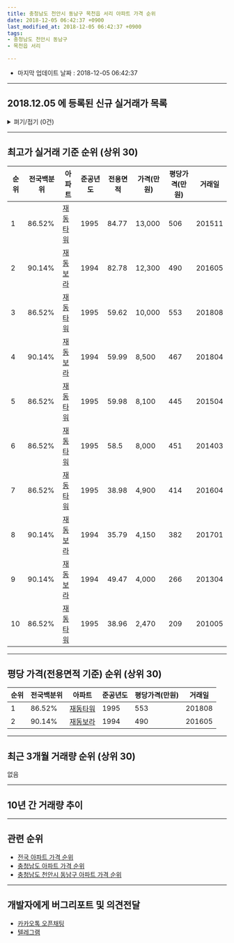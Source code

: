 ```yaml
---
title: 충청남도 천안시 동남구 목천읍 서리 아파트 가격 순위
date: 2018-12-05 06:42:37 +0900
last_modified_at: 2018-12-05 06:42:37 +0900
tags:
- 충청남도 천안시 동남구
- 목천읍 서리

---
```


* 마지막 업데이트 날짜 : 2018-12-05 06:42:37

---

## 2018.12.05 에 등록된 신규 실거래가 목록

<details>
<summary>펴기/접기 (0건)</summary>
<div markdown="1">

|아파트|전국백분위|준공년도|전용면적|가격(만원)|평당가격(만원)|거래일|
|---|---|---|---|---|---|---|
|없음|||||||


</div>
</details>

---

## 최고가 실거래 기준 순위 (상위 30)


|순위|전국백분위|아파트|준공년도|전용면적|가격(만원)|평당가격(만원)|거래일|
|---|---|---|---|---|---|---|---|
|1|86.52%|[재동타워](https://search.naver.com/search.naver?query=%EC%B6%A9%EC%B2%AD%EB%82%A8%EB%8F%84+%EC%B2%9C%EC%95%88%EC%8B%9C+%EB%8F%99%EB%82%A8%EA%B5%AC+%EB%AA%A9%EC%B2%9C%EC%9D%8D+%EC%84%9C%EB%A6%AC+%EC%9E%AC%EB%8F%99%ED%83%80%EC%9B%8C)|1995|84.77|13,000|506|201511|
|2|90.14%|[재동보라](https://search.naver.com/search.naver?query=%EC%B6%A9%EC%B2%AD%EB%82%A8%EB%8F%84+%EC%B2%9C%EC%95%88%EC%8B%9C+%EB%8F%99%EB%82%A8%EA%B5%AC+%EB%AA%A9%EC%B2%9C%EC%9D%8D+%EC%84%9C%EB%A6%AC+%EC%9E%AC%EB%8F%99%EB%B3%B4%EB%9D%BC)|1994|82.78|12,300|490|201605|
|3|86.52%|[재동타워](https://search.naver.com/search.naver?query=%EC%B6%A9%EC%B2%AD%EB%82%A8%EB%8F%84+%EC%B2%9C%EC%95%88%EC%8B%9C+%EB%8F%99%EB%82%A8%EA%B5%AC+%EB%AA%A9%EC%B2%9C%EC%9D%8D+%EC%84%9C%EB%A6%AC+%EC%9E%AC%EB%8F%99%ED%83%80%EC%9B%8C)|1995|59.62|10,000|553|201808|
|4|90.14%|[재동보라](https://search.naver.com/search.naver?query=%EC%B6%A9%EC%B2%AD%EB%82%A8%EB%8F%84+%EC%B2%9C%EC%95%88%EC%8B%9C+%EB%8F%99%EB%82%A8%EA%B5%AC+%EB%AA%A9%EC%B2%9C%EC%9D%8D+%EC%84%9C%EB%A6%AC+%EC%9E%AC%EB%8F%99%EB%B3%B4%EB%9D%BC)|1994|59.99|8,500|467|201804|
|5|86.52%|[재동타워](https://search.naver.com/search.naver?query=%EC%B6%A9%EC%B2%AD%EB%82%A8%EB%8F%84+%EC%B2%9C%EC%95%88%EC%8B%9C+%EB%8F%99%EB%82%A8%EA%B5%AC+%EB%AA%A9%EC%B2%9C%EC%9D%8D+%EC%84%9C%EB%A6%AC+%EC%9E%AC%EB%8F%99%ED%83%80%EC%9B%8C)|1995|59.98|8,100|445|201504|
|6|86.52%|[재동타워](https://search.naver.com/search.naver?query=%EC%B6%A9%EC%B2%AD%EB%82%A8%EB%8F%84+%EC%B2%9C%EC%95%88%EC%8B%9C+%EB%8F%99%EB%82%A8%EA%B5%AC+%EB%AA%A9%EC%B2%9C%EC%9D%8D+%EC%84%9C%EB%A6%AC+%EC%9E%AC%EB%8F%99%ED%83%80%EC%9B%8C)|1995|58.5|8,000|451|201403|
|7|86.52%|[재동타워](https://search.naver.com/search.naver?query=%EC%B6%A9%EC%B2%AD%EB%82%A8%EB%8F%84+%EC%B2%9C%EC%95%88%EC%8B%9C+%EB%8F%99%EB%82%A8%EA%B5%AC+%EB%AA%A9%EC%B2%9C%EC%9D%8D+%EC%84%9C%EB%A6%AC+%EC%9E%AC%EB%8F%99%ED%83%80%EC%9B%8C)|1995|38.98|4,900|414|201604|
|8|90.14%|[재동보라](https://search.naver.com/search.naver?query=%EC%B6%A9%EC%B2%AD%EB%82%A8%EB%8F%84+%EC%B2%9C%EC%95%88%EC%8B%9C+%EB%8F%99%EB%82%A8%EA%B5%AC+%EB%AA%A9%EC%B2%9C%EC%9D%8D+%EC%84%9C%EB%A6%AC+%EC%9E%AC%EB%8F%99%EB%B3%B4%EB%9D%BC)|1994|35.79|4,150|382|201701|
|9|90.14%|[재동보라](https://search.naver.com/search.naver?query=%EC%B6%A9%EC%B2%AD%EB%82%A8%EB%8F%84+%EC%B2%9C%EC%95%88%EC%8B%9C+%EB%8F%99%EB%82%A8%EA%B5%AC+%EB%AA%A9%EC%B2%9C%EC%9D%8D+%EC%84%9C%EB%A6%AC+%EC%9E%AC%EB%8F%99%EB%B3%B4%EB%9D%BC)|1994|49.47|4,000|266|201304|
|10|86.52%|[재동타워](https://search.naver.com/search.naver?query=%EC%B6%A9%EC%B2%AD%EB%82%A8%EB%8F%84+%EC%B2%9C%EC%95%88%EC%8B%9C+%EB%8F%99%EB%82%A8%EA%B5%AC+%EB%AA%A9%EC%B2%9C%EC%9D%8D+%EC%84%9C%EB%A6%AC+%EC%9E%AC%EB%8F%99%ED%83%80%EC%9B%8C)|1995|38.96|2,470|209|201005|


---

## 평당 가격(전용면적 기준) 순위 (상위 30)


|순위|전국백분위|아파트|준공년도|평당가격(만원)|거래일|
|---|---|---|---|---|---|
|1|86.52%|[재동타워](https://search.naver.com/search.naver?query=%EC%B6%A9%EC%B2%AD%EB%82%A8%EB%8F%84+%EC%B2%9C%EC%95%88%EC%8B%9C+%EB%8F%99%EB%82%A8%EA%B5%AC+%EB%AA%A9%EC%B2%9C%EC%9D%8D+%EC%84%9C%EB%A6%AC+%EC%9E%AC%EB%8F%99%ED%83%80%EC%9B%8C)|1995|553|201808|
|2|90.14%|[재동보라](https://search.naver.com/search.naver?query=%EC%B6%A9%EC%B2%AD%EB%82%A8%EB%8F%84+%EC%B2%9C%EC%95%88%EC%8B%9C+%EB%8F%99%EB%82%A8%EA%B5%AC+%EB%AA%A9%EC%B2%9C%EC%9D%8D+%EC%84%9C%EB%A6%AC+%EC%9E%AC%EB%8F%99%EB%B3%B4%EB%9D%BC)|1994|490|201605|


---

## 최근 3개월 거래량 순위 (상위 30)

없음

---

## 10년 간 거래량 추이


<div style="width:100%;">
    <canvas id="deal_progress" height="250"></canvas>
</div>

<script>
new Chart(document.getElementById("deal_progress"), {
    type: 'line',
    data: {
        labels: ['200812','200901','200902','200903','200904','200905','200906','200907','200908','200909','200910','200911','200912','201001','201002','201003','201004','201005','201006','201007','201008','201009','201010','201011','201012','201101','201102','201103','201104','201105','201106','201107','201108','201109','201110','201111','201112','201201','201202','201203','201204','201205','201206','201207','201208','201209','201210','201211','201212','201301','201302','201303','201304','201305','201306','201307','201308','201309','201310','201311','201312','201401','201402','201403','201404','201405','201406','201407','201408','201409','201410','201411','201412','201501','201502','201503','201504','201505','201506','201507','201508','201509','201510','201511','201512','201601','201602','201603','201604','201605','201606','201607','201608','201609','201610','201611','201612','201701','201702','201703','201704','201705','201706','201707','201708','201709','201710','201711','201712','201801','201802','201803','201804','201805','201806','201807','201808','201809','201810','201811','201812'],
        datasets: [{
            label: '실거래 수',
            pointRadius: 1,
            data: [1, 0, 3, 0, 1, 2, 1, 2, 0, 2, 2, 0, 0, 2, 1, 0, 3, 3, 0, 2, 2, 5, 0, 2, 0, 3, 3, 2, 1, 1, 4, 0, 3, 6, 2, 0, 1, 2, 3, 3, 0, 2, 1, 2, 1, 2, 2, 2, 1, 0, 1, 0, 6, 6, 1, 1, 0, 4, 1, 2, 2, 0, 3, 1, 2, 2, 0, 4, 3, 1, 2, 1, 3, 3, 0, 1, 2, 2, 4, 1, 0, 1, 0, 1, 3, 1, 1, 1, 1, 2, 0, 0, 1, 0, 0, 0, 6, 2, 0, 1, 0, 1, 0, 0, 0, 1, 1, 0, 0, 0, 0, 1, 2, 1, 1, 0, 1, 1, 0, 0, 0],
            borderColor: "rgba(255, 201, 14, 1)",
            backgroundColor: "rgba(255, 201, 14, 0.5)",
            fill: true,
        }]
    },
    options: {
        responsive: true,
        title: {
            display: true,
            text: '10년간 거래량 추이'
        },
        tooltips: {
            mode: 'index',
            intersect: false,
        },
        hover: {
            mode: 'nearest',
            intersect: true
        },
        scales: {
            xAxes: [{
                display: true,
                scaleLabel: {
                    display: true,
                    labelString: '년/월'
                }
            }],
            yAxes: [{
                display: true,
                ticks: {
                    suggestedMin: 0,
                },
                scaleLabel: {
                    display: true,
                    labelString: '실거래 수'
                }
            }]
        }
    }
});

</script>


---

## 관련 순위

- [전국 아파트 가격 순위](https://inasie.github.io/apt-ranking/전국)
- [충청남도 아파트 가격 순위](https://inasie.github.io/apt-ranking/충청남도)
- [충청남도 천안시 동남구 아파트 가격 순위](https://inasie.github.io/apt-ranking/충청남도-천안시-동남구)


---

## 개발자에게 버그리포트 및 의견전달

- [카카오톡 오픈채팅](https://open.kakao.com/o/gLJUAP4)
- [텔레그램](https://t.me/inasie)

